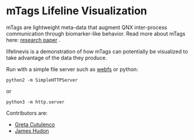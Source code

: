 mTags Lifeline Visualization
============================

mTags are lightweight meta-data that augment QNX inter-process communication through biomarker-like behavior.
Read more about mTags here: [research paper](https://uwaterloo.ca/embedded-software-group/publications/mtags-augmenting-microkernel-messages-lightweight-metadata)
. 

lifelinevis is a demonstration of how mTags can potentially be visualized to take advantage of the data they produce.

Run with a simple file server such as [webfs](http://linux.bytesex.org/misc/webfs.html) or python:

    python2 -m SimpleHTTPServer
    
or

    python3 -m http.server


Contributors are:
* [Greta Cutulenco](https://github.com/gretac)
* [James Hudon](https://github.com/Hudon)
